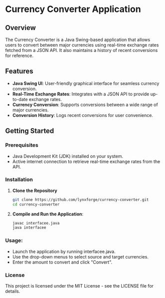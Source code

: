 # Currency Converter Application

## Overview

The Currency Converter is a Java Swing-based application that allows users to convert between major currencies using real-time exchange rates fetched from a JSON API. It also maintains a history of recent conversions for reference.

## Features

- **Java Swing UI**: User-friendly graphical interface for seamless currency conversion.  
- **Real-Time Exchange Rates**: Integrates with a JSON API to provide up-to-date exchange rates.  
- **Currency Conversion**: Supports conversions between a wide range of major currencies.  
- **Conversion History**: Logs recent conversions for user convenience.

## Getting Started

### Prerequisites

- Java Development Kit (JDK) installed on your system.  
- Active internet connection to retrieve real-time exchange rates from the API.

### Installation

1. **Clone the Repository**  
   ```bash
   git clone https://github.com/lynxforge/currency-converter.git
   cd currency-converter

2. **Compile and Run the Application**:
   
    ```bash
    javac interfacee.java
    java interfacee
    
### Usage:
- Launch the application by running interfacee.java.
- Use the drop-down menus to select source and target currencies.
- Enter the amount to convert and click "Convert".


### License
This project is licensed under the MIT License - see the LICENSE file for details.
